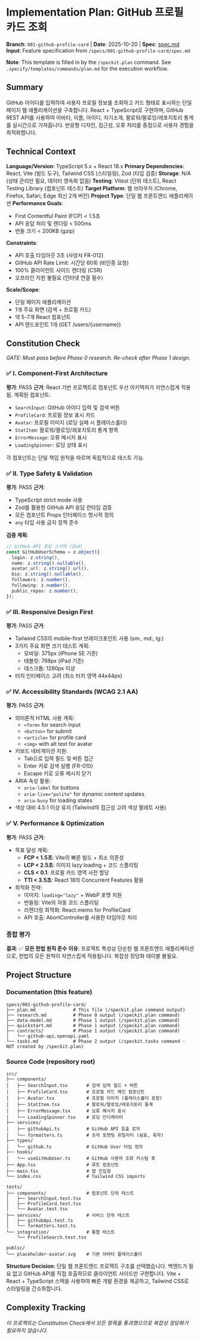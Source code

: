 # Implementation Plan: GitHub 프로필 카드 조회

**Branch**: `001-github-profile-card` | **Date**: 2025-10-20 | **Spec**: [spec.md](./spec.md)
**Input**: Feature specification from `/specs/001-github-profile-card/spec.md`

**Note**: This template is filled in by the `/speckit.plan` command. See `.specify/templates/commands/plan.md` for the execution workflow.

## Summary

GitHub 아이디를 입력하여 사용자 프로필 정보를 조회하고 카드 형태로 표시하는 단일 페이지 웹 애플리케이션을 구축합니다. React + TypeScript로 구현하며, GitHub REST API를 사용하여 아바타, 이름, 아이디, 자기소개, 팔로워/팔로잉/레포지토리 통계를 실시간으로 가져옵니다. 반응형 디자인, 접근성, 오류 처리를 중점으로 사용자 경험을 최적화합니다.

## Technical Context

**Language/Version**: TypeScript 5.x + React 18.x
**Primary Dependencies**: React, Vite (빌드 도구), Tailwind CSS (스타일링), Zod (타입 검증)
**Storage**: N/A (상태 관리만 필요, 데이터 영속화 없음)
**Testing**: Vitest (단위 테스트), React Testing Library (컴포넌트 테스트)
**Target Platform**: 웹 브라우저 (Chrome, Firefox, Safari, Edge 최신 2개 버전)
**Project Type**: 단일 웹 프론트엔드 애플리케이션
**Performance Goals**:
- First Contentful Paint (FCP) < 1.5초
- API 응답 처리 및 렌더링 < 500ms
- 번들 크기 < 200KB (gzip)

**Constraints**:
- API 호출 타임아웃 3초 (사양서 FR-012)
- GitHub API Rate Limit: 시간당 60회 (비인증 요청)
- 100% 클라이언트 사이드 렌더링 (CSR)
- 오프라인 지원 불필요 (인터넷 연결 필수)

**Scale/Scope**:
- 단일 페이지 애플리케이션
- 1개 주요 화면 (검색 + 프로필 카드)
- 약 5-7개 React 컴포넌트
- API 엔드포인트 1개 (GET /users/{username})

## Constitution Check

*GATE: Must pass before Phase 0 research. Re-check after Phase 1 design.*

### ✅ I. Component-First Architecture

**평가**: PASS
**근거**: React 기반 프로젝트로 컴포넌트 우선 아키텍처가 자연스럽게 적용됨. 계획된 컴포넌트:
- `SearchInput`: GitHub 아이디 입력 및 검색 버튼
- `ProfileCard`: 프로필 정보 표시 카드
- `Avatar`: 프로필 이미지 (로딩 실패 시 플레이스홀더)
- `StatItem`: 팔로워/팔로잉/레포지토리 통계 항목
- `ErrorMessage`: 오류 메시지 표시
- `LoadingSpinner`: 로딩 상태 표시

각 컴포넌트는 단일 책임 원칙을 따르며 독립적으로 테스트 가능.

### ✅ II. Type Safety & Validation

**평가**: PASS
**근거**:
- TypeScript strict mode 사용
- Zod를 활용한 GitHub API 응답 런타임 검증
- 모든 컴포넌트 Props 인터페이스 명시적 정의
- `any` 타입 사용 금지 정책 준수

**검증 계획**:
```typescript
// GitHub API 응답 스키마 (Zod)
const GitHubUserSchema = z.object({
  login: z.string(),
  name: z.string().nullable(),
  avatar_url: z.string().url(),
  bio: z.string().nullable(),
  followers: z.number(),
  following: z.number(),
  public_repos: z.number(),
});
```

### ✅ III. Responsive Design First

**평가**: PASS
**근거**:
- Tailwind CSS의 mobile-first 브레이크포인트 사용 (sm:, md:, lg:)
- 3가지 주요 화면 크기 테스트 계획:
  - 모바일: 375px (iPhone SE 기준)
  - 태블릿: 768px (iPad 기준)
  - 데스크톱: 1280px 이상
- 터치 인터페이스 고려 (최소 터치 영역 44x44px)

### ✅ IV. Accessibility Standards (WCAG 2.1 AA)

**평가**: PASS
**근거**:
- 의미론적 HTML 사용 계획:
  - `<form>` for search input
  - `<button>` for submit
  - `<article>` for profile card
  - `<img>` with alt text for avatar
- 키보드 네비게이션 지원:
  - Tab으로 입력 필드 및 버튼 접근
  - Enter 키로 검색 실행 (FR-010)
  - Escape 키로 오류 메시지 닫기
- ARIA 속성 활용:
  - `aria-label` for buttons
  - `aria-live="polite"` for dynamic content updates
  - `aria-busy` for loading states
- 색상 대비 4.5:1 이상 유지 (Tailwind의 접근성 고려 색상 팔레트 사용)

### ✅ V. Performance & Optimization

**평가**: PASS
**근거**:
- 목표 달성 계획:
  - **FCP < 1.5초**: Vite의 빠른 빌드 + 최소 의존성
  - **LCP < 2.5초**: 이미지 lazy loading + 코드 스플리팅
  - **CLS < 0.1**: 프로필 카드 영역 사전 할당
  - **TTI < 3.5초**: React 18의 Concurrent Features 활용
- 최적화 전략:
  - 이미지: `loading="lazy"` + WebP 포맷 지원
  - 번들링: Vite의 자동 코드 스플리팅
  - 리렌더링 최적화: React.memo for ProfileCard
  - API 호출: AbortController를 사용한 타임아웃 처리

### 종합 평가

**결과**: ✅ **모든 헌법 원칙 준수**
**이유**: 프로젝트 특성상 단순한 웹 프론트엔드 애플리케이션으로, 헌법의 모든 원칙이 자연스럽게 적용됩니다. 복잡성 정당화 테이블 불필요.

## Project Structure

### Documentation (this feature)

```
specs/001-github-profile-card/
├── plan.md              # This file (/speckit.plan command output)
├── research.md          # Phase 0 output (/speckit.plan command)
├── data-model.md        # Phase 1 output (/speckit.plan command)
├── quickstart.md        # Phase 1 output (/speckit.plan command)
├── contracts/           # Phase 1 output (/speckit.plan command)
│   └── github-api.openapi.yaml
└── tasks.md             # Phase 2 output (/speckit.tasks command - NOT created by /speckit.plan)
```

### Source Code (repository root)

```
src/
├── components/
│   ├── SearchInput.tsx       # 검색 입력 필드 + 버튼
│   ├── ProfileCard.tsx       # 프로필 카드 메인 컴포넌트
│   ├── Avatar.tsx            # 프로필 이미지 (플레이스홀더 포함)
│   ├── StatItem.tsx          # 팔로워/팔로잉/레포지토리 통계
│   ├── ErrorMessage.tsx      # 오류 메시지 표시
│   └── LoadingSpinner.tsx    # 로딩 인디케이터
├── services/
│   ├── githubApi.ts          # GitHub API 호출 로직
│   └── formatters.ts         # 숫자 포맷팅 유틸리티 (쉼표, 축약)
├── types/
│   └── github.ts             # GitHub User 타입 정의
├── hooks/
│   └── useGitHubUser.ts      # GitHub 사용자 조회 커스텀 훅
├── App.tsx                   # 루트 컴포넌트
├── main.tsx                  # 앱 진입점
└── index.css                 # Tailwind CSS imports

tests/
├── components/               # 컴포넌트 단위 테스트
│   ├── SearchInput.test.tsx
│   ├── ProfileCard.test.tsx
│   └── Avatar.test.tsx
├── services/                 # 서비스 단위 테스트
│   ├── githubApi.test.ts
│   └── formatters.test.ts
└── integration/              # 통합 테스트
    └── ProfileSearch.test.tsx

public/
└── placeholder-avatar.svg    # 기본 아바타 플레이스홀더
```

**Structure Decision**: 단일 웹 프론트엔드 프로젝트 구조를 선택했습니다. 백엔드가 필요 없고 GitHub API를 직접 호출하므로 클라이언트 사이드만 구현합니다. Vite + React + TypeScript 스택을 사용하여 빠른 개발 환경을 제공하고, Tailwind CSS로 스타일링을 간소화합니다.

## Complexity Tracking

*이 프로젝트는 Constitution Check에서 모든 항목을 통과했으므로 복잡성 정당화가 필요하지 않습니다.*
